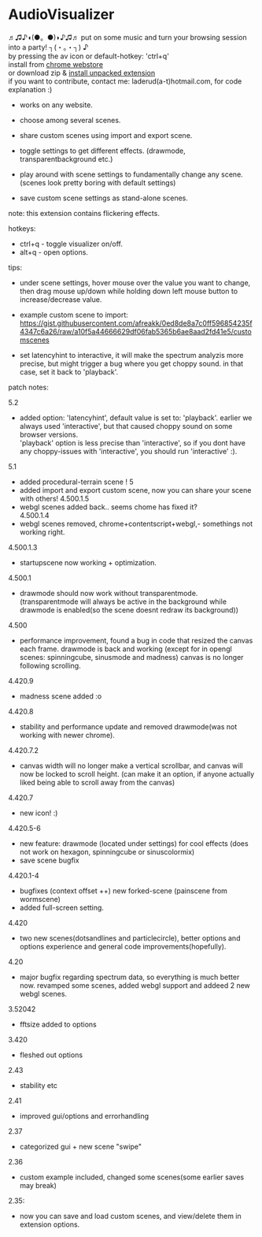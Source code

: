# AudioVisualizer
♬♫♪◖(●。●)◗♪♫♬ put on some music and turn your browsing session into a party! ┐(・。・┐) ♪  
by pressing the av icon or default-hotkey: 'ctrl+q'  
install from [chrome webstore](https://chrome.google.com/webstore/detail/audiovisualizer/bojhikphaecldnbdekplmadjkflgbkfh)  
or download zip & [install unpacked extension](http://superuser.com/a/247654)  
if you want to contribute, contact me: laderud(a-t)hotmail.com, for code explanation :)

* works on any website.
* choose among several scenes.
* share custom scenes using import and export scene. 

* toggle settings to get different effects.
  (drawmode, transparentbackground etc.)

* play around with scene settings to fundamentally change any scene.
  (scenes look pretty boring with default settings)

* save custom scene settings as stand-alone scenes.
 

note: this extension contains flickering effects.   

hotkeys: 
* ctrl+q - toggle visualizer on/off. 
* alt+q - open options. 

tips:
* under scene settings, hover mouse over the value you want to change, then drag mouse up/down while holding down left mouse button to increase/decrease value.

* example custom scene to import:  
https://gist.githubusercontent.com/afreakk/0ed8de8a7c0ff596854235f4347c6a26/raw/a10f5a44666629df06fab5365b6ae8aad2fd41e5/customscenes

* set latencyhint to interactive, it will make the spectrum analyzis more precise, but might trigger a bug where you get choppy sound.
in that case, set it back to 'playback'.



patch notes:   

5.2
- added option: 'latencyhint', default value is set to: 'playback'.
earlier we always used 'interactive', but that caused choppy sound on some browser versions.  
'playback' option is less precise than 'interactive', so if you dont have any choppy-issues with 'interactive', you should run 'interactive' :).

5.1
- added procedural-terrain scene !
5   
- added import and export custom scene, now you can share your scene with others!
4.500.1.5   
- webgl scenes added back.. seems chome has fixed it?   
4.500.1.4
- webgl scenes removed, chrome+contentscript+webgl,- somethings not working right.

4.500.1.3
- startupscene now working + optimization.

4.500.1
- drawmode should now work without transparentmode. (transparentmode will always be active in the background while drawmode is enabled(so the scene doesnt redraw its background))

4.500
- performance improvement, found a bug in code that resized the canvas each frame. drawmode is back and working (except for in opengl scenes: spinningcube, sinusmode and madness)
canvas is no longer following scrolling. 

4.420.9
- madness scene added :o

4.420.8
- stability and performance update and removed drawmode(was not working with newer chrome).

4.420.7.2
- canvas width will no longer make a vertical scrollbar, and canvas will now be locked to scroll height. (can make it an option, if anyone actually liked being able to scroll away from the canvas)

4.420.7
- new icon! :)

4.420.5-6
- new feature: drawmode (located under settings) for cool effects (does not work on hexagon, spinningcube or sinuscolormix)
- save scene bugfix

4.420.1-4
- bugfixes (context offset ++) new forked-scene (painscene from wormscene)
- added full-screen setting.

4.420
- two new scenes(dotsandlines and particlecircle), better options and options experience and general code improvements(hopefully).

4.20
- major bugfix regarding spectrum data, so everything is much better now.
  revamped some scenes, added webgl support and addeed 2 new webgl scenes.

3.52042
- fftsize added to options

3.420
- fleshed out options

2.43
- stability etc

2.41
- improved gui/options and errorhandling

2.37
- categorized gui + new scene "swipe"

2.36
- custom example included, changed some scenes(some earlier saves may break)

2.35:
- now you can save and load custom scenes, and view/delete them in extension options.

